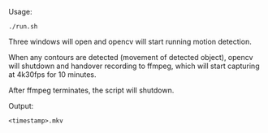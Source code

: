 Usage:

```
./run.sh
```

Three windows will open and opencv will start running motion detection. 

When any contours are detected (movement of detected object), opencv will
shutdown and handover recording to ffmpeg, which will start capturing at
4k30fps for 10 minutes.

After ffmpeg terminates, the script will shutdown.

Output:

```
<timestamp>.mkv
```
